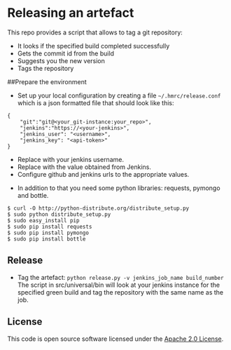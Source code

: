 # Releasing an artefact

This repo provides a script that allows to tag a git repository:
- It looks if the specified build completed successfully
- Gets the commit id from the build
- Suggests you the new version
- Tags the repository

##Prepare the environment

* Set up your local configuration by creating a file ```~/.hmrc/release.conf``` which is a json formatted file that should look like this:

```
{
    "git":"git@<your_git-instance:your_repo>",
    "jenkins":"https://<your-jenkins>",
    "jenkins_user": "<username>",
    "jenkins_key": "<api-token>"
}
```

  - Replace <username> with your jenkins username.
  - Replace <api-token> with the value obtained from Jenkins.
  - Configure github and jenkins urls to the appropriate values.

* In addition to that you need some python libraries: requests, pymongo and bottle. 
```
$ curl -O http://python-distribute.org/distribute_setup.py
$ sudo python distribute_setup.py
$ sudo easy_install pip
$ sudo pip install requests
$ sudo pip install pymongo
$ sudo pip install bottle
```

## Release
* Tag the artefact: ```python release.py -v jenkins_job_name build_number```
The script in src/universal/bin will look at your jenkins instance for the specified green build and tag the repository with the same name as the job.

## License ##
 
This code is open source software licensed under the [Apache 2.0 License]("http://www.apache.org/licenses/LICENSE-2.0.html").
